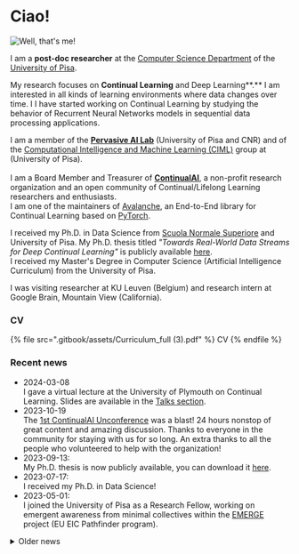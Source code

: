 # Ciao!

![Well, that's me!](.gitbook/assets/me-pontediavolo\_square\_small.jpg)

I am a **post-doc researcher** at the [Computer Science Department](https://di.unipi.it/en/)  of the [University of Pisa](https://www.unipi.it/index.php/english).&#x20;

My research focuses on **Continual Learning** and Deep Learning**.** I am interested in all kinds of learning environments where data changes over time. I I have started working on Continual Learning by studying the behavior of Recurrent Neural Networks models in sequential data processing applications.

I am a member of the [**Pervasive AI Lab**](http://pai.di.unipi.it/) (University of Pisa and CNR) and of the [Computational Intelligence and Machine Learning (CIML)](https://ciml.di.unipi.it/) group at (University of Pisa).\
\
I am a Board Member and Treasurer of [**ContinualAI**](https://www.continualai.org/), a non-profit research organization and an open community of Continual/Lifelong Learning researchers and enthusiasts.\
I am one of the maintainers of [Avalanche](https://avalanche.continualai.org/), an End-to-End library for Continual Learning based on [PyTorch](https://pytorch.org/).

I received my Ph.D. in Data Science from [Scuola Normale Superiore](https://www.sns.it/it) and University of Pisa. My Ph.D. thesis titled _"Towards Real-World Data Streams for Deep Continual Learning"_ is publicly available [here](https://hdl.handle.net/11384/133982).\
I received my Master's Degree in Computer Science (Artificial Intelligence Curriculum) from the University of Pisa.

I was visiting researcher at KU Leuven (Belgium) and research intern at Google Brain, Mountain View (California).&#x20;

### CV

{% file src=".gitbook/assets/Curriculum_full (3).pdf" %}
CV
{% endfile %}

### Recent news

* 2024-03-08\
  I gave a virtual lecture at the University of Plymouth on Continual Learning. Slides are available in the [Talks section](talks.md).
* 2023-10-19\
  The [1st ContinualAI Unconference](https://unconf.continualai.org/) was a blast! 24 hours nonstop of great content and amazing discussion. Thanks to everyone in the community for staying with us for so long. An extra thanks to all the people who volunteered to help with the organization!
* 2023-09-13:\
  My Ph.D. thesis is now publicly available, you can download it [here](https://hdl.handle.net/11384/133982).
* 2023-07-17:\
  I received my Ph.D. in Data Science!&#x20;
* 2023-05-01:\
  I joined the University of Pisa as a Research Fellow, working on emergent awareness from minimal collectives within the [EMERGE](https://eic-emerge.eu/) project (EU EIC Pathfinder program).

<details>

<summary>Older news</summary>

* 2023-03-20: \
  I joined the Deep Continual Learning Seminar at Dagstuhl, Germany. A wonderful 5-days gathering of the most important Continual Learning researchers from all around the world.
* 2022-12-12:\
  I will start my 3-months research internship at Google Brain in Mountain View, California!&#x20;
* 2022-09-21:\
  I was invited as a speaker to the DICE 2022 conference on theoretical physics! Why? To talk about Artificial Intelligence and Continual Learning, of course! The evening was open to the public and to all the people in the amazing Castiglioncello (Italy).
* _2022-05-31:_\
  I delivered a talk "Continual Learning: from zero to hero" at the University of Verona. The talk will include an introduction to Continual Learning and a hands-on session with Avalanche. [See you there](https://www.eventbrite.com/e/biglietti-continual-learning-from-zero-to-hero-344069389807)!
* _2022-02-01 / 2022-04-30:_\
  I joined [KU Leuven](https://www.kuleuven.be/kuleuven/) as a visiting PhD student. I worked for three monts at [ESAT department](https://www.esat.kuleuven.be/), in the PSI group under the supervision of Prof. Tinne Tuytelaars.
* 2021-11-19:\
  The [first course on Continual Learning](https://course.continualai.org/) is about to start! The course is hosted by University of Pisa and ContinualAI and Vincenzo Lomonaco will be the teacher. I will help throughout the course as teaching assistant.\
  More than 400 students already signed up, this is huge :)

</details>
